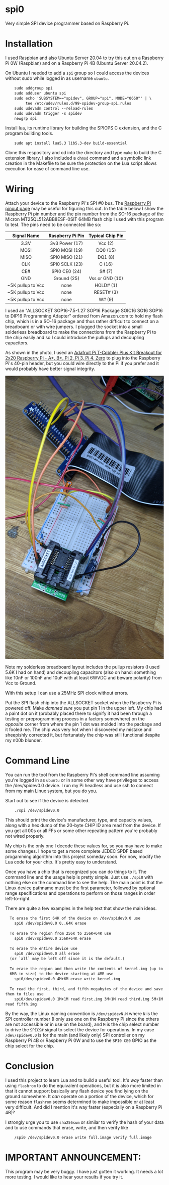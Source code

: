 # spi0
Very simple SPI device programmer based on Raspberry Pi.


# Installation
I used Raspbian and also Ubuntu Server 20.04 to try this out on a
Raspberry Pi 0W (Raspbian) and on a Raspberry Pi 4B (Ubuntu Server
20.04.2).

On Ubuntu I needed to add a `spi` group so I could access the devices
without sudo while logged in as username `ubuntu`.

```
    sudo addgroup spi
    sudo adduser ubuntu spi
    sudo echo 'SUBSYSTEM=="spidev", GROUP="spi", MODE="0660"' | \
         tee /etc/udev/rules.d/99-spidev-group-spi.rules
    sudo udevadm control --reload-rules
    sudo udevadm trigger -s spidev
    newgrp spi
```

Install lua, its runtime library for building the SPIOPS C extension, and the C program building tools.
```
    sudo apt install lua5.3 lib5.3-dev build-essential
```

Clone this respository and cd into the directory and type `make` to
build the C extension library. I also included a `chmod` command and a
symbolic link creation in the Makefile to be sure the protection on
the Lua script allows execution for ease of command line use.


# Wiring
Attach your device to the Raspberry Pi's SPI #0 bus. The [Raspberry Pi
pinout page](https://pinout.xyz) may be useful for figuring this out.
In the table below I show the Raspberry Pi pin number and the pin
number from the SO-16 package of the Micron MT25QL512ABB8ESF-0SIT 64MB
flash chip I used with this program to test. The pins need to be
connected like so:

| Signal Name | Raspberry Pi Pin | Typical Chip Pin |
| :---: | :---: | :---: |
| 3.3V | 3v3 Power (17) | Vcc (2) |
| MOSI | SPI0 MOSI (19) | DQ0 (15) |
| MISO | SPI0 MISO (21) | DQ1 (8) |
| CLK | SPI0 SCLK (23) | C (16) |
| CE# | SPI0 CE0 (24) | S# (7) |
| GND | Ground (25)  | Vss or GND (10) |
| ~5K pullup to Vcc | none | HOLD# (1) |
| ~5K pullup to Vcc | none | RESET# (3) |
| ~5K pullup to Vcc | none | W# (9) |

I used an "ALLSOCKET SOP16-7.5-1.27 SOP16 Package SOIC16 SO16 SOP16 to
DIP16 Programming Adapter" ordered from Amazon.com to hold my flash
chip, which is in a SO-16 package and thus rather difficult to connect
on a breadboard or with wire jumpers. I plugged the socket into a
small solderless breadboard to make the connections from the Raspberry
Pi to the chip easily and so I could introduce the pullups and
decoupling capacitors.

As shown in the photo, I used an [Adafruit Pi T-Cobbler Plus Kit
Breakout for 2x20 Raspberry Pi - A+, B+, Pi 2, Pi 3, Pi 4,
Zero](https://www.adafruit.com/product/1989) to plug into the
Raspberry Pi's 40-pin header, but you could wire directly to the Pi if
you prefer and it would probably have better signal integrity.

![Raspberry Pi T-Cobbler attached to solderless breadboard with SPI flash chip socket attached](pics/PXL_20210430_195057730.jpg)

Note my solderless breadboard layout includes the pullup resistors (I
used 5.6K I had on hand) and decoupling capacitors (also on hand:
something like 10nF or 100nF and 10uF with at least 6WVDC and beware
polarity) from Vcc to Ground.

With this setup I can use a 25MHz SPI clock without errors.

Put the SPI flash chip into the ALLSOCKET socket when the Raspberry Pi
is powered off. Make _damned sure_ you put pin 1 in the upper left. My
chip had a paint dot on it (probably placed there to signify it had
been through a testing or preprogramming process in a factory
somewhere) on the _opposite_ corner from where the pin 1 dot was
molded into the package and it fooled me. The chip was very hot when I
discovered my mistake and sheepishly corrected it, but fortunately the
chip was still functional despite my n00b blunder.


# Command Line
You can run the tool from the Raspberry Pi's shell command line
assuming you're logged in as `ubuntu` or in some other way have
privileges to access the /dev/spidev0.0 device. I run my Pi headless
and use ssh to connect from my main Linux system, but you do you.

Start out to see if the device is detected.

```
    ./spi /dev/spidev0.0
```

This should print the device's manufacturer, type, and capacity
values, along with a hex dump of the 20-byte CHIP ID area read from
the device. If you get all 00s or all FFs or some other repeating
pattern you're probably not wired properly.

My chip is the only one I decode these values for, so you may have to
make some changes. I hope to get a more complete JEDEC SPDF based
progamming algorithm into this project someday soon. For now, modify
the Lua code for your chip. It's pretty easy to understand.

Once you have a chip that is recognized you can do things to it. The
command line and the usage help is pretty simple. Just use `./spi0`
with nothing else on the command line to see the help. The main point
is that the Linux device pathname must be the first parameter,
followed by optional range specifications and operations to perform on
those ranges in order left-to-right.

There are quite a few examples in the help text that show the main ideas.

```
  To erase the first 64K of the device on /dev/spidev0.0 use
    spi0 /dev/spidev0.0 0..64K erase

  To erase the region from 256K to 256K+64K use
    spi0 /dev/spidev0.0 256K+64K erase

  To erase the entire device use
    spi0 /dev/spidev0.0 all erase
  (or `all` may be left off since it is the default.)

  To erase the region and then write the contents of kernel.img (up to
  6MB in size) to the device starting at 4MB use
    spi0/dev/spidev0.0 4M+6M erase write kernel.img

  To read the first, third, and fifth megabytes of the device and save them to files use
    spi0/dev/spidev0.0 1M+1M read first.img 3M+1M read third.img 5M+1M read fifth.img
```

By the way, the Linux naming convention is `/dev/spidevN.M` where `N`
is the SPI controller number (I only use one on the Raspberry Pi since
the others are not accessible or in use on the board), and `M` is the
chip select number to drive the `SPICS#` signal to select the device
for operations. In my case `/dev/spidev0.0` is for the main (and
likely only) SPI controller on my Raspberry Pi 4B or Raspberry Pi 0W
and to use the `SPI0 CE0` GPIO as the chip select for the chip.

# Conclusion
I used this project to learn Lua and to build a useful tool. It's
_way_ faster than using `flashrom` to do the equivalent operations,
but it is also more limited in that it cannot support basically any
flash device you find lying on the ground somewhere. It _can_ operate
on a portion of the device, which for some reason `flashrom` seems
determined to make impossible or at least very difficult. And did I
mention it's way faster (especially on a Raspberry Pi 4B)?

I strongly urge you to use `sha256sum` or similar to verify the hash
of your data and to use commands that erase, write, and then verify
like

```
    /spi0 /dev/spidev0.0 erase write full.image verify full.image
```

# **IMPORTANT ANNOUNCEMENT**:
This program may be very buggy. I have just gotten it working. It
needs a lot more testing. I would like to hear your results if you try
it.
